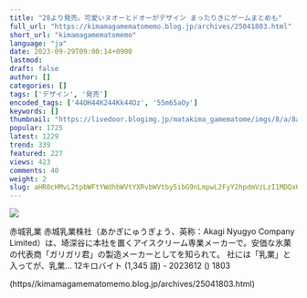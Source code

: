 ```yaml
---
title: "28より発売。可愛いヌオーとドオーがデザイン まったりきにゲームまとめも"
full_url: "https://kimamagamematomemo.blog.jp/archives/25041803.html"
short_url: "kimamagamematomemo"
language: "ja"
date: 2023-09-29T09:00:14+0900
lastmod: 
draft: false
author: []
categories: []
tags: ['デザイン', '発売']
encoded_tags: ['44OH44K244Kk44Oz', '55m65aOy']
keywords: []
thumbnail: "https://livedoor.blogimg.jp/matakima_gamematome/imgs/8/a/8ad8ccad.jpg"
popular: 1725
latest: 1229
trend: 339
featured: 227
views: 423
comments: 40
weight: 2
slug: aHR0cHMvL2tpbWFtYWdhbWVtYXRvbWVtby5ibG9nLmpwL2FyY2hpdmVzLzI1MDQxODAzLmh0bWw=
---
```


![](https://livedoor.blogimg.jp/matakima_gamematome/imgs/8/a/8ad8ccad.jpg)

赤城乳業 赤城乳業株社（あかぎにゅうぎょう、英称：Akagi Nyugyo Company Limited）は、埼深谷に本社を置くアイスクリーム専業メーカーで。安価な氷菓の代表商「ガリガリ君」の製造メーカーとしてを知られて。 社には「乳業」と入ってが、乳業… 12キロバイト (1,345 語) - 2023612 () 1803

(https//kimamagamematomemo.blog.jp/archives/25041803.html)
